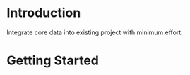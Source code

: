 Introduction
===================

Integrate core data into existing project with minimum effort.

Getting Started
===================

